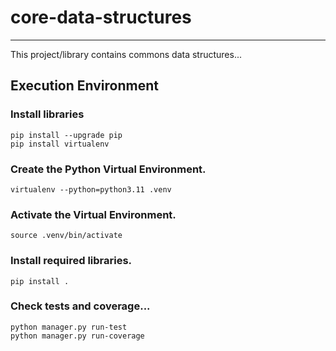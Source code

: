# core-data-structures
_______________________________________________________________________________

This project/library contains commons data structures...

## Execution Environment

### Install libraries
```commandline
pip install --upgrade pip 
pip install virtualenv
```

### Create the Python Virtual Environment.
```commandline
virtualenv --python=python3.11 .venv
```

### Activate the Virtual Environment.
```commandline
source .venv/bin/activate
```

### Install required libraries.
```commandline
pip install .
```

### Check tests and coverage...
```commandline
python manager.py run-test
python manager.py run-coverage
```
